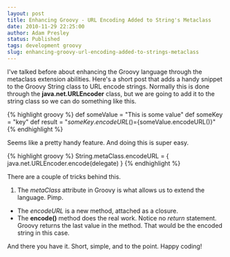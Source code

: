 ```yaml
---
layout: post
title: Enhancing Groovy - URL Encoding Added to String's Metaclass
date: 2010-11-29 22:25:00
author: Adam Presley
status: Published
tags: development groovy
slug: enhancing-groovy-url-encoding-added-to-strings-metaclass
---
```


I've talked before about enhancing the Groovy language through the
metaclass extension abilities. Here's a short post that adds a handy
snippet to the Groovy String class to URL encode strings. Normally this
is done through the **java.net.URLEncoder** class, but we are going
to add it to the string class so we can do something like this.  

{% highlight groovy %}
def someValue = "This is some value"
def someKey = "key"
def result = "${someKey.encodeURL()}=${someValue.encodeURL()}"
{% endhighlight %}

Seems like a pretty handy feature. And doing this is super easy.  

{% highlight groovy %}
String.metaClass.encodeURL = {
   java.net.URLEncoder.encode(delegate)
}
{% endhighlight %}

There are a couple of tricks behind this.   
  
1. The *metaClass* attribute in Groovy is what allows us to extend the language. Pimp.  
* The *encodeURL* is a new method, attached as a closure.  
* The **encode()** method does the real work. Notice no *return* statement. Groovy returns the last value in the method. That would be the encoded string in this case. 

And there you have it. Short, simple, and to the point. Happy coding!
